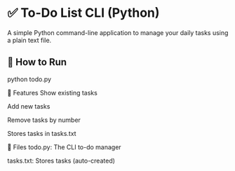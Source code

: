 # ✅ To-Do List CLI (Python)

A simple Python command-line application to manage your daily tasks using a plain text file.

## 🚀 How to Run
python todo.py

📌 Features
Show existing tasks

Add new tasks

Remove tasks by number

Stores tasks in tasks.txt

📁 Files
todo.py: The CLI to-do manager

tasks.txt: Stores tasks (auto-created)
